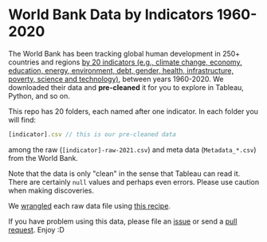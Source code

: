 # World Bank Data by Indicators 1960-2020

The World Bank has been tracking global human development in 250+ countries and regions [by 20 indicators (e.g., climate change, economy, education, energy, environment, debt, gender, health, infrastructure, poverty, science and technology)](https://data.worldbank.org/indicator), between years 1960-2020. We downloaded their data and **pre-cleaned** it for you to explore in Tableau, Python, and so on.

This repo has 20 folders, each named after one indicator. In each folder you will find:
```js
[indicator].csv // this is our pre-cleaned data
```
among the raw (`[indicator]-raw-2021.csv`) and meta data (`Metadata_*.csv`) from the World Bank.

Note that the data is only "clean" in the sense that Tableau can read it. There are certainly `null` values and perhaps even errors. Please use caution when making discoveries.

We [wrangled](https://www.trifacta.com/start-wrangling/) each raw data file using [this recipe](https://github.com/ZeningQu/World-Bank-Data-by-Indicators/blob/master/recipe.wrangle).

If you have problem using this data, please file an [issue](https://github.com/ZeningQu/World-Bank-Data-by-Indicators/issues) or send a [pull request](https://github.com/ZeningQu/World-Bank-Data-by-Indicators/pulls). Enjoy :D
